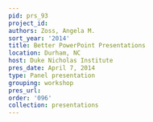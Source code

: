 ```yaml
---
pid: prs_93
project_id: 
authors: Zoss, Angela M.
sort_year: '2014'
title: Better PowerPoint Presentations
location: Durham, NC
host: Duke Nicholas Institute
pres_date: April 7, 2014
type: Panel presentation
grouping: workshop
pres_url: 
order: '096'
collection: presentations
---
```

